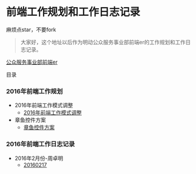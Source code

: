 # 前端工作规划和工作日志记录

麻烦点star，不要fork

> 大家好，这个地址以后作为明动公众服务事业部前端er的工作规划和工作日志记录。

[公众服务事业部前端er](https://github.com/zzm1988/md)

目录

### 2016年前端工作规划

* 2016年前端工作模式调整
    * [ 2016年前端工作模式调整](https://github.com/zzm1988/logbook/blob/master/201602/2016年前端工作模式调整.md)
* 章鱼控件方案
    * [章鱼控件方案](https://github.com/zzm1988/logbook/blob/master/201602/章鱼控件方案.md)

### 2016年前端工作日志记录

* 2016年2月份-周卓明
    * [20160217](https://github.com/zzm1988/md/blob/master/201602/章鱼控件方案.md)  
